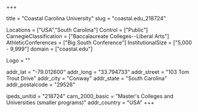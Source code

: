 
+++

title = "Coastal Carolina University"
slug = "coastal.edu_218724"

Locations = ["USA","South Carolina"]
Control = ["Public"]
CarnegieClassification = ["Baccalaureate Colleges--Liberal Arts"]
AthleticConferences = ["Big South Conference"]
InstitutionalSize = ["5,000 - 9,999"]
domain = ["coastal.edu"]

Logo = ""

addr_lat = "-79.012600"
addr_long = "33.794733"
addr_street = "103 Tom Trout Drive"
addr_city = "Conway"
addr_state = "South Carolina"
addr_postalcode = "29526"

ipeds_unitid = "218724"
carn_2000_basic = "Master's Colleges and Universities (smaller programs)"
addr_country = "USA"
+++
    
